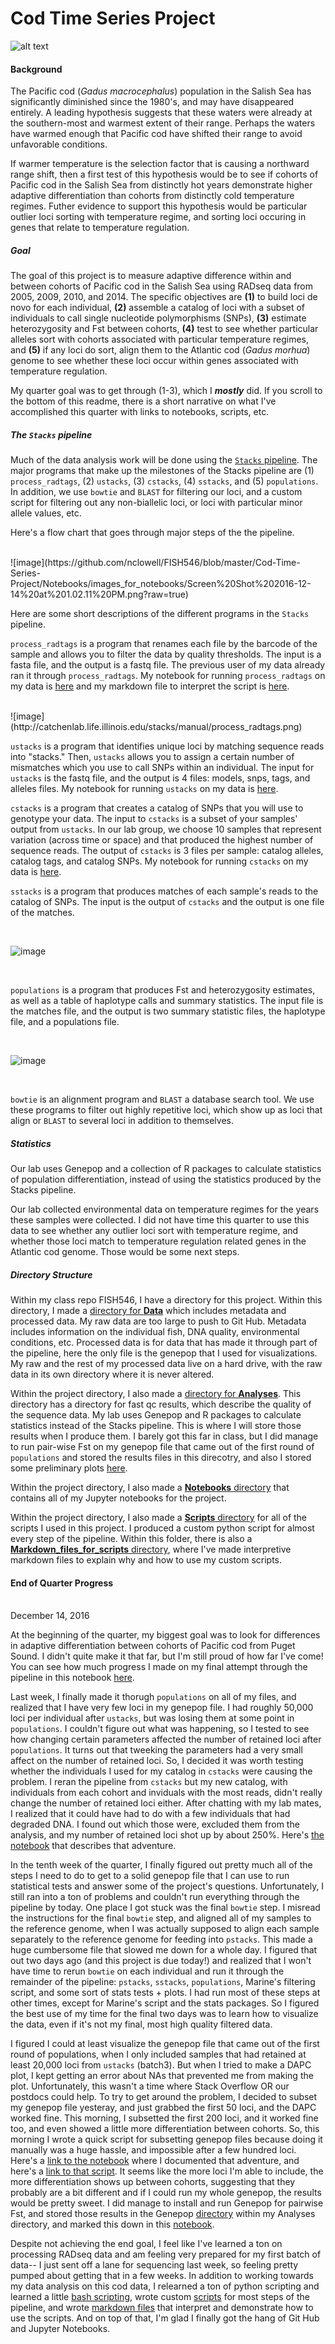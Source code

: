 # Cod Time Series Project #

![alt text](https://upload.wikimedia.org/wikipedia/commons/9/96/Gadus_macrocephalus.png)

#### Background 

The Pacific cod (*Gadus macrocephalus*) population in the Salish Sea has significantly diminished since the 1980's, and may have disappeared entirely. A leading hypothesis suggests that these waters were already at the southern-most and warmest extent of their range. Perhaps the waters have warmed enough that Pacific cod have shifted their range to avoid unfavorable conditions.

If warmer temperature is the selection factor that is causing a northward range shift, then a first test of this hypothesis would be to see if cohorts of Pacific cod in the Salish Sea from distinctly hot years demonstrate higher adaptive differentiation than cohorts from distinctly cold temperature regimes. Futher evidence to support this hypothesis would be particular outlier loci sorting with temperature regime, and sorting loci occuring in genes that relate to temperature regulation.

##### Goal 

The goal of this project is to measure adaptive difference within and between cohorts of Pacific cod in the Salish Sea using RADseq data from 2005, 2009, 2010, and 2014. The specific objectives are **(1)** to build loci de novo for each individual, **(2)** assemble a catalog of loci with a subset of individuals to call single nucleotide polymorphisms (SNPs), **(3)** estimate heterozygosity and Fst between cohorts, **(4)** test to see whether particular alleles sort with cohorts associated with particular temperature regimes, and **(5)** if any loci do sort, align them to the Atlantic cod (*Gadus morhua*) genome to see whether these loci occur within genes associated with temperature regulation.

My quarter goal was to get through (1-3), which I ***mostly*** did. If you scroll to the bottom of this readme, there is a short narrative on what I've accomplished this quarter with links to notebooks, scripts, etc.

##### The ``Stacks`` pipeline 
Much of the data analysis work will be done using the [``Stacks`` pipeline](http://catchenlab.life.illinois.edu/stacks/). The major programs that make up the milestones of the Stacks pipeline are (1) ``process_radtags``, (2) ``ustacks``, (3) ``cstacks``, (4) ``sstacks``, and (5) ``populations``. In addition, we use ``bowtie`` and ``BLAST`` for filtering our loci, and a custom script for filtering out any non-biallelic loci, or loci with particular minor allele values, etc.

Here's a flow chart that goes through major steps of the the pipeline.

<br>
![image](https://github.com/nclowell/FISH546/blob/master/Cod-Time-Series-Project/Notebooks/images_for_notebooks/Screen%20Shot%202016-12-14%20at%201.02.11%20PM.png?raw=true)

Here are some short descriptions of the different programs in the ``Stacks`` pipeline.

``process_radtags`` is a program that renames each file by the barcode of the sample and allows you to filter the data by quality thresholds. The input is a fasta file, and the output is a fastq file. The previous user of my data already ran it through ``process_radtags``. My notebook for running ``process_radtags`` on my data is [here](https://github.com/nclowell/FISH546/blob/master/Cod-Time-Series-Project/Notebooks/Cod-Time-Series-Project%20-%20process_radtags.ipynb) and my markdown file to interpret the script is [here](https://github.com/nclowell/FISH546/blob/master/Cod-Time-Series-Project/Scripts/Markdown_files_for_scripts/pypipe_processtags.md).

<br>
![image](http://catchenlab.life.illinois.edu/stacks/manual/process_radtags.png)

<br>

``ustacks`` is a program that identifies unique loci by matching sequence reads into "stacks." Then, ``ustacks`` allows you to assign a certain number of mismatches which you use to call SNPs within an individual. The input for ``ustacks`` is the fastq file, and the output is 4 files: models, snps, tags, and alleles files. My notebook for running ``ustacks`` on my data is [here](https://github.com/nclowell/FISH546/blob/master/Cod-Time-Series-Project/Notebooks/Cod%20Time%20Series%20Project%20-%20ustacks.ipynb).

``cstacks`` is a program that creates a catalog of SNPs that you will use to genotype your data. The input to ``cstacks`` is a subset of your samples' output from ``ustacks``. In our lab group, we choose 10 samples that represent variation (across time or space) and that produced the highest number of sequence reads. The output of ``cstacks`` is 3 files per sample: catalog alleles, catalog tags, and catalog SNPs. My notebook for running ``cstacks`` on my data is [here](https://github.com/nclowell/FISH546/blob/master/Cod-Time-Series-Project/Notebooks/Cod%20Time%20Series%20Project%20-%20cstacks.ipynb).

``sstacks`` is a program that produces matches of each sample's reads to the catalog of SNPs. The input is the output of ``cstacks`` and the output is one file of the matches.

<br>

![image](http://catchenlab.life.illinois.edu/stacks/manual/denovo_pipeline.png)

<br>

``populations`` is a program that produces Fst and heterozygosity estimates, as well as a table of haplotype calls and summary statistics. The input file is the matches file, and the output is two summary statistic files, the haplotype file, and a populations file.

<br>

![image](http://catchenlab.life.illinois.edu/stacks/manual/stacks_pipeline.png)

<br>

``bowtie`` is an alignment program and ``BLAST`` a database search tool. We use these programs to filter out highly repetitive loci, which show up as loci that align or ``BLAST`` to several loci in addition to themselves.

##### Statistics 

Our lab uses Genepop and a collection of R packages to calculate statistics of population differentiation, instead of using the statistics produced by the Stacks pipeline.

Our lab collected environmental data on temperature regimes for the years these samples were collected. I did not have time this quarter to use this data to see whether any outlier loci sort with temperature regime, and whether those loci match to temperature regulation related genes in the Atlantic cod genome. Those would be some next steps.

##### Directory Structure 

Within my class repo FISH546, I have a directory for this project. Within this directory, I made a [directory for **Data**](https://github.com/nclowell/FISH546/tree/master/Cod-Time-Series-Project/Data/metadata) which includes metadata and processed data. My raw data are too large to push to Git Hub. Metadata includes information on the individual fish, DNA quality, environmental conditions, etc. Processed data is for data that has made it through part of the pipeline, here the only file is the genepop that I used for visualizations. My raw and the rest of my processed data live on a hard drive, with the raw data in its own directory where it is never altered. 

Within the project directory, I also made a [directory for **Analyses**](https://github.com/nclowell/FISH546/tree/master/Cod-Time-Series-Project/Analyses). This directory has a directory for fast qc results, which describe the quality of the sequence data. My lab uses Genepop and R packages to calculate statistics instead of the Stacks pipeline. This is where I will store those results when I produce them. I barely got this far in class, but I did manage to run pair-wise Fst on my genepop file that came out of the first round of ``populations`` and stored the results files in this direcotry, and also I stored some preliminary plots [here](https://github.com/nclowell/FISH546/blob/master/Cod-Time-Series-Project/Notebooks/Cod-Time-Series-Project%20Effect%20of%20loci%20number%20on%20DAPC.ipynb).

Within the project directory, I also made a [**Notebooks** directory](https://github.com/nclowell/FISH546/tree/master/Cod-Time-Series-Project/Notebooks) that contains all of my Jupyter notebooks for the project.

Within the project directory, I also made a [**Scripts** directory](https://github.com/nclowell/FISH546/tree/master/Cod-Time-Series-Project/Scripts) for all of the scripts I used in this project. I produced a custom python script for almost every step of the pipeline. Within this folder, there is also a [**Markdown_files_for_scripts** directory](https://github.com/nclowell/FISH546/tree/master/Cod-Time-Series-Project/Scripts/Markdown_files_for_scripts), where I've made interpretive markdown files to explain why and how to use my custom scripts.

#### End of Quarter Progress


<br>
December 14, 2016

At the beginning of the quarter, my biggest goal was to look for differences in adaptive differentiation between cohorts of Pacific cod from Puget Sound. I didn't quite make it that far, but I'm still proud of how far I've come! You can see how much progress I made on my final attempt through the pipeline in this notebook [here](https://github.com/nclowell/FISH546/blob/master/Cod-Time-Series-Project/Notebooks/Cod-Time-Series-Project%20Full%20Pipeline%20%2B%20Bowtie%20%2B%20BLAST%20steps.ipynb).

Last week, I finally made it thorugh ``populations`` on all of my files, and realized that I have very few loci in my genepop file. I had roughly 50,000 loci per individual after ``ustacks``, but was losing them at some point in ``populations``. I couldn't figure out what was happening, so I tested to see how changing certain parameters affected the number of retained loci after ``populations``. It turns out that tweeking the parameters had a very small affect on the number of retained loci. So, I decided it was worth testing whether the individuals I used for my catalog in ``cstacks`` were causing the problem. I reran the pipeline from ``cstacks`` but my new catalog, with individuals from each cohort and inviduals with the most reads, didn't really change the number of retained loci either. After chatting with my lab mates, I realized that it could have had to do with a few individuals that had degraded DNA. I found out which those were, excluded them from the analysis, and my number of retained loci shot up by about 250%. Here's [the notebook](https://github.com/nclowell/FISH546/blob/master/Cod-Time-Series-Project/Notebooks/Cod-Time-Series-Project%20Solving%20low%20retained%20loci%20problem.ipynb) that describes that adventure.

In the tenth week of the quarter, I finally figured out pretty much all of the steps I need to do to get to a solid genepop file that I can use to run statistical tests and answer some of the project's questions. Unfortunately, I still ran into a ton of problems and couldn't run everything through the pipeline by today. One place I got stuck was the final ``bowtie`` step. I misread the instructions for the final ``bowtie`` step, and aligned all of my samples to the reference genome, when I was actually supposed to align each sample separately to the reference genome for feeding into ``pstacks``. This made a huge cumbersome file that slowed me down for a whole day. I figured that out two days ago (and this project is due today!) and realized that I won't have time to rerun ``bowtie`` on each individual and run it through the remainder of the pipeline: ``pstacks``, ``sstacks``, ``populations``, Marine's filtering script, and some sort of stats tests + plots. I had run most of these steps at other times, except for Marine's script and the stats packages. So I figured the best use of my time for the final two days was to learn how to visualize the data, even if it's not my final, most high quality filtered data.

I figured I could at least visualize the genepop file that came out of the first round of populations, when I only included samples that had retained at least 20,000 loci from ``ustacks`` (batch3). But when I tried to make a DAPC plot, I kept getting an error about NAs that prevented me from making the plot. Unfortunately, this wasn't a time where Stack Overflow OR our postdocs could help. To try to get around the problem, I decided to subset my genepop file yesteray, and just grabbed the first 50 loci, and the DAPC worked fine. This morning, I subsetted the first 200 loci, and it worked fine too, and even showed a little more differentiation between cohorts. So, this morning I wrote a quick script for subsetting genepop files because doing it manually was a huge hassle, and impossible after a few hundred loci. Here's a [link to the notebook](https://github.com/nclowell/FISH546/blob/master/Cod-Time-Series-Project/Notebooks/Cod-Time-Series-Project%20Effect%20of%20loci%20number%20on%20DAPC.ipynb) where I documented that adventure, and here's a [link to that script](https://github.com/nclowell/FISH546/blob/master/Cod-Time-Series-Project/Scripts/subset_genepop_nloci.py). It seems like the more loci I'm able to include, the more differentiation shows up between cohorts, suggesting that they probably are a bit different and if I could run my whole genepop, the results would be pretty sweet. I did manage to install and run Genepop for pairwise Fst, and stored those results in the Genepop [directory](https://github.com/nclowell/FISH546/tree/master/Cod-Time-Series-Project/Analyses/genepop) within my Analyses directory, and marked this down in this [notebook](https://github.com/nclowell/FISH546/blob/master/Cod-Time-Series-Project/Notebooks/Cod-Time-Series-Project%20Genepop%20Results.ipynb).

Despite not achieving the end goal, I feel like I've learned a ton on processing RADseq data and am feeling very prepared for my first batch of data-- I just sent off a lane for sequencing last week, so feeling pretty pumped about getting that in a few weeks. In addition to working towards my data analysis on this cod data, I relearned a ton of python scripting and learned a little [bash scripting](https://github.com/nclowell/FISH546/blob/master/Cod-Time-Series-Project/Scripts/check_lib_id.sh), wrote custom [scripts](https://github.com/nclowell/FISH546/tree/master/Cod-Time-Series-Project/Scripts) for most steps of the pipeline, and wrote [markdown files](https://github.com/nclowell/FISH546/tree/master/Cod-Time-Series-Project/Scripts/Markdown_files_for_scripts) that interpret and demonstrate how to use the scripts. And on top of that, I'm glad I finally got the hang of Git Hub and Jupyter Notebooks.


